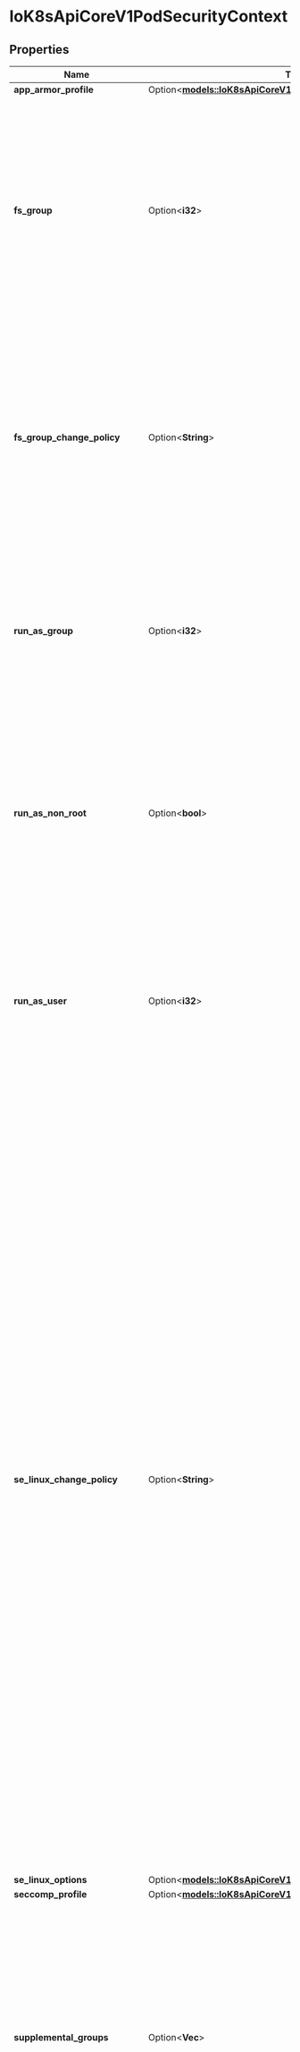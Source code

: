 # IoK8sApiCoreV1PodSecurityContext

## Properties

Name | Type | Description | Notes
------------ | ------------- | ------------- | -------------
**app_armor_profile** | Option<[**models::IoK8sApiCoreV1AppArmorProfile**](io.k8s.api.core.v1.AppArmorProfile.md)> |  | [optional]
**fs_group** | Option<**i32**> | A special supplemental group that applies to all containers in a pod. Some volume types allow the Kubelet to change the ownership of that volume to be owned by the pod:  1. The owning GID will be the FSGroup 2. The setgid bit is set (new files created in the volume will be owned by FSGroup) 3. The permission bits are OR'd with rw-rw----  If unset, the Kubelet will not modify the ownership and permissions of any volume. Note that this field cannot be set when spec.os.name is windows. | [optional]
**fs_group_change_policy** | Option<**String**> | fsGroupChangePolicy defines behavior of changing ownership and permission of the volume before being exposed inside Pod. This field will only apply to volume types which support fsGroup based ownership(and permissions). It will have no effect on ephemeral volume types such as: secret, configmaps and emptydir. Valid values are \"OnRootMismatch\" and \"Always\". If not specified, \"Always\" is used. Note that this field cannot be set when spec.os.name is windows. | [optional]
**run_as_group** | Option<**i32**> | The GID to run the entrypoint of the container process. Uses runtime default if unset. May also be set in SecurityContext.  If set in both SecurityContext and PodSecurityContext, the value specified in SecurityContext takes precedence for that container. Note that this field cannot be set when spec.os.name is windows. | [optional]
**run_as_non_root** | Option<**bool**> | Indicates that the container must run as a non-root user. If true, the Kubelet will validate the image at runtime to ensure that it does not run as UID 0 (root) and fail to start the container if it does. If unset or false, no such validation will be performed. May also be set in SecurityContext.  If set in both SecurityContext and PodSecurityContext, the value specified in SecurityContext takes precedence. | [optional]
**run_as_user** | Option<**i32**> | The UID to run the entrypoint of the container process. Defaults to user specified in image metadata if unspecified. May also be set in SecurityContext.  If set in both SecurityContext and PodSecurityContext, the value specified in SecurityContext takes precedence for that container. Note that this field cannot be set when spec.os.name is windows. | [optional]
**se_linux_change_policy** | Option<**String**> | seLinuxChangePolicy defines how the container's SELinux label is applied to all volumes used by the Pod. It has no effect on nodes that do not support SELinux or to volumes does not support SELinux. Valid values are \"MountOption\" and \"Recursive\".  \"Recursive\" means relabeling of all files on all Pod volumes by the container runtime. This may be slow for large volumes, but allows mixing privileged and unprivileged Pods sharing the same volume on the same node.  \"MountOption\" mounts all eligible Pod volumes with `-o context` mount option. This requires all Pods that share the same volume to use the same SELinux label. It is not possible to share the same volume among privileged and unprivileged Pods. Eligible volumes are in-tree FibreChannel and iSCSI volumes, and all CSI volumes whose CSI driver announces SELinux support by setting spec.seLinuxMount: true in their CSIDriver instance. Other volumes are always re-labelled recursively. \"MountOption\" value is allowed only when SELinuxMount feature gate is enabled.  If not specified and SELinuxMount feature gate is enabled, \"MountOption\" is used. If not specified and SELinuxMount feature gate is disabled, \"MountOption\" is used for ReadWriteOncePod volumes and \"Recursive\" for all other volumes.  This field affects only Pods that have SELinux label set, either in PodSecurityContext or in SecurityContext of all containers.  All Pods that use the same volume should use the same seLinuxChangePolicy, otherwise some pods can get stuck in ContainerCreating state. Note that this field cannot be set when spec.os.name is windows. | [optional]
**se_linux_options** | Option<[**models::IoK8sApiCoreV1SeLinuxOptions**](io.k8s.api.core.v1.SELinuxOptions.md)> |  | [optional]
**seccomp_profile** | Option<[**models::IoK8sApiCoreV1SeccompProfile**](io.k8s.api.core.v1.SeccompProfile.md)> |  | [optional]
**supplemental_groups** | Option<**Vec<i64>**> | A list of groups applied to the first process run in each container, in addition to the container's primary GID and fsGroup (if specified).  If the SupplementalGroupsPolicy feature is enabled, the supplementalGroupsPolicy field determines whether these are in addition to or instead of any group memberships defined in the container image. If unspecified, no additional groups are added, though group memberships defined in the container image may still be used, depending on the supplementalGroupsPolicy field. Note that this field cannot be set when spec.os.name is windows. | [optional]
**supplemental_groups_policy** | Option<**String**> | Defines how supplemental groups of the first container processes are calculated. Valid values are \"Merge\" and \"Strict\". If not specified, \"Merge\" is used. (Alpha) Using the field requires the SupplementalGroupsPolicy feature gate to be enabled and the container runtime must implement support for this feature. Note that this field cannot be set when spec.os.name is windows. | [optional]
**sysctls** | Option<[**Vec<models::IoK8sApiCoreV1Sysctl>**](io.k8s.api.core.v1.Sysctl.md)> | Sysctls hold a list of namespaced sysctls used for the pod. Pods with unsupported sysctls (by the container runtime) might fail to launch. Note that this field cannot be set when spec.os.name is windows. | [optional]
**windows_options** | Option<[**models::IoK8sApiCoreV1WindowsSecurityContextOptions**](io.k8s.api.core.v1.WindowsSecurityContextOptions.md)> |  | [optional]

[[Back to Model list]](../README.md#documentation-for-models) [[Back to API list]](../README.md#documentation-for-api-endpoints) [[Back to README]](../README.md)


